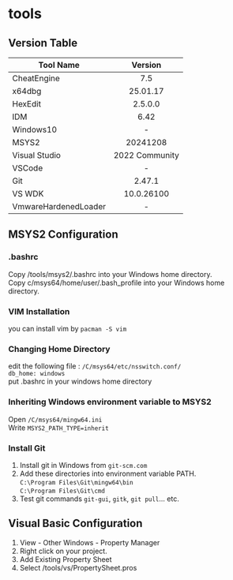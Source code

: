 # tools
## Version Table            
| Tool Name                 | Version       |
| -------------             |:-------------:|
| CheatEngine               | 7.5           |
| x64dbg                    | 25.01.17      |
| HexEdit                   | 2.5.0.0       |
| IDM                       | 6.42          |
| Windows10                 | -             |
| MSYS2                     | 20241208      |
| Visual Studio             | 2022 Community|
| VSCode                    | -             |
| Git                       | 2.47.1        |
| VS WDK                    | 10.0.26100    |
| VmwareHardenedLoader      | -             |

## MSYS2 Configuration
### .bashrc
Copy /tools/msys2/.bashrc into your Windows home directory.  
Copy c/msys64/home/user/.bash_profile into your Windows home directory.  
### VIM Installation
you can install vim by `pacman -S vim`  
### Changing Home Directory
edit the following file : `/C/msys64/etc/nsswitch.conf/`  
`db_home: windows`  
put .bashrc in your windows home directory  
### Inheriting Windows environment variable to MSYS2
Open `/C/msys64/mingw64.ini`  
Write `MSYS2_PATH_TYPE=inherit`  
### Install Git
1. Install git in Windows from `git-scm.com`  
2. Add these directories into environment variable PATH.  
`C:\Program Files\Git\mingw64\bin`  
`C:\Program Files\Git\cmd`  
3. Test git commands `git-gui`, `gitk`, `git pull`... etc.

## Visual Basic Configuration
1. View - Other Windows - Property Manager  
2. Right click on your project.  
3. Add Existing Property Sheet  
4. Select /tools/vs/PropertySheet.pros
